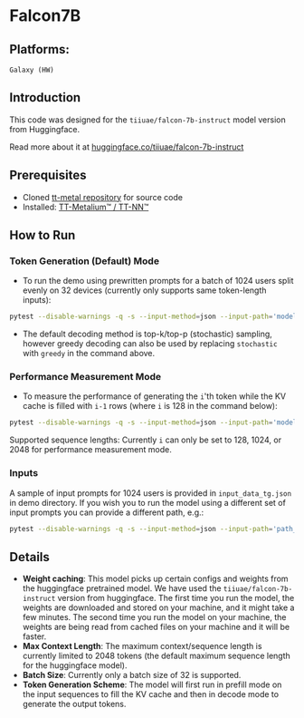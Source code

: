 # Falcon7B

## Platforms:
    Galaxy (HW)

## Introduction
This code was designed for the `tiiuae/falcon-7b-instruct` model version from Huggingface.

Read more about it at [huggingface.co/tiiuae/falcon-7b-instruct](https://huggingface.co/tiiuae/falcon-7b-instruct)

## Prerequisites
- Cloned [tt-metal repository](https://github.com/tenstorrent/tt-metal) for source code
- Installed: [TT-Metalium™ / TT-NN™](https://github.com/tenstorrent/tt-metal/blob/main/INSTALLING.md)

## How to Run

### Token Generation (Default) Mode
- To run the demo using prewritten prompts for a batch of 1024 users split evenly on 32 devices (currently only supports same token-length inputs):
```sh
pytest --disable-warnings -q -s --input-method=json --input-path='models/demos/tg/falcon7b/input_data_tg.json' models/demos/tg/falcon7b/demo_tg.py::test_demo_multichip -k default_mode_1024_stochastic
```
- The default decoding method is top-k/top-p (stochastic) sampling, however greedy decoding can also be used by replacing `stochastic` with `greedy` in the command above.

### Performance Measurement Mode
- To measure the performance of generating the `i`'th token while the KV cache is filled with `i-1` rows (where `i` is 128 in the command below):
```sh
pytest --disable-warnings -q -s --input-method=json --input-path='models/demos/tg/falcon7b/input_data_tg.json' models/demos/tg/falcon7b/demo_tg.py::test_demo_multichip -k "perf_mode_128_stochastic and not verify"
```
Supported sequence lengths: Currently `i` can only be set to 128, 1024, or 2048 for performance measurement mode.

### Inputs
A sample of input prompts for 1024 users is provided in `input_data_tg.json` in demo directory. If you wish you to run the model using a different set of input prompts you can provide a different path, e.g.:
```sh
pytest --disable-warnings -q -s --input-method=json --input-path='path_to_input_prompts.json' models/demos/tg/falcon7b/demo_tg.py::test_demo_multichip -k default_mode_1024_stochastic
```

## Details
- **Weight caching**: This model picks up certain configs and weights from the huggingface pretrained model. We have used the `tiiuae/falcon-7b-instruct` version from huggingface. The first time you run the model, the weights are downloaded and stored on your machine, and it might take a few minutes. The second time you run the model on your machine, the weights are being read from cached files on your machine and it will be faster.
- **Max Context Length**: The maximum context/sequence length is currently limited to 2048 tokens (the default maximum sequence length for the huggingface model).
- **Batch Size**: Currently only a batch size of 32 is supported.
- **Token Generation Scheme**: The model will first run in prefill mode on the input sequences to fill the KV cache and then in decode mode to generate the output tokens.
